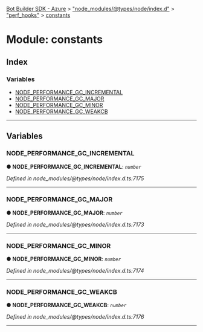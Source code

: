 [Bot Builder SDK - Azure](../README.md) > ["node_modules/@types/node/index.d"](../modules/_node_modules__types_node_index_d_.md) > ["perf_hooks"](../modules/_node_modules__types_node_index_d_._perf_hooks_.md) > [constants](../modules/_node_modules__types_node_index_d_._perf_hooks_.constants.md)



# Module: constants

## Index

### Variables

* [NODE_PERFORMANCE_GC_INCREMENTAL](_node_modules__types_node_index_d_._perf_hooks_.constants.md#node_performance_gc_incremental)
* [NODE_PERFORMANCE_GC_MAJOR](_node_modules__types_node_index_d_._perf_hooks_.constants.md#node_performance_gc_major)
* [NODE_PERFORMANCE_GC_MINOR](_node_modules__types_node_index_d_._perf_hooks_.constants.md#node_performance_gc_minor)
* [NODE_PERFORMANCE_GC_WEAKCB](_node_modules__types_node_index_d_._perf_hooks_.constants.md#node_performance_gc_weakcb)



---
## Variables
<a id="node_performance_gc_incremental"></a>

###  NODE_PERFORMANCE_GC_INCREMENTAL

**●  NODE_PERFORMANCE_GC_INCREMENTAL**:  *`number`* 

*Defined in node_modules/@types/node/index.d.ts:7175*





___

<a id="node_performance_gc_major"></a>

###  NODE_PERFORMANCE_GC_MAJOR

**●  NODE_PERFORMANCE_GC_MAJOR**:  *`number`* 

*Defined in node_modules/@types/node/index.d.ts:7173*





___

<a id="node_performance_gc_minor"></a>

###  NODE_PERFORMANCE_GC_MINOR

**●  NODE_PERFORMANCE_GC_MINOR**:  *`number`* 

*Defined in node_modules/@types/node/index.d.ts:7174*





___

<a id="node_performance_gc_weakcb"></a>

###  NODE_PERFORMANCE_GC_WEAKCB

**●  NODE_PERFORMANCE_GC_WEAKCB**:  *`number`* 

*Defined in node_modules/@types/node/index.d.ts:7176*





___


